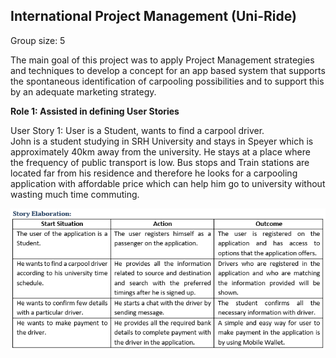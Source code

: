<h2>International Project Management (Uni-Ride)</h2>
Group size: 5 <br>
<p>The main goal of this project was to apply Project Management strategies and techniques to develop a concept for an app based 
system that supports the spontaneous identification of carpooling possibilities and to support this by an adequate marketing strategy.</p>
<p><b>Role 1: Assisted in defining User Stories</b><br>
<p>User Story 1: User is a Student, wants to find a carpool driver. <br>
John is a student studying in SRH University and stays in Speyer which is approximately 40km away from the university. 
He stays at a place where the frequency of public transport is low. Bus stops and Train stations are located far from his residence 
and therefore he looks for a carpooling application with affordable price which can help him go to university without wasting much time
commuting.</p>
<img src="https://github.com/Kavana-CR/International-Project-Management-Uni-Ride/blob/master/UserStory1.PNG">
